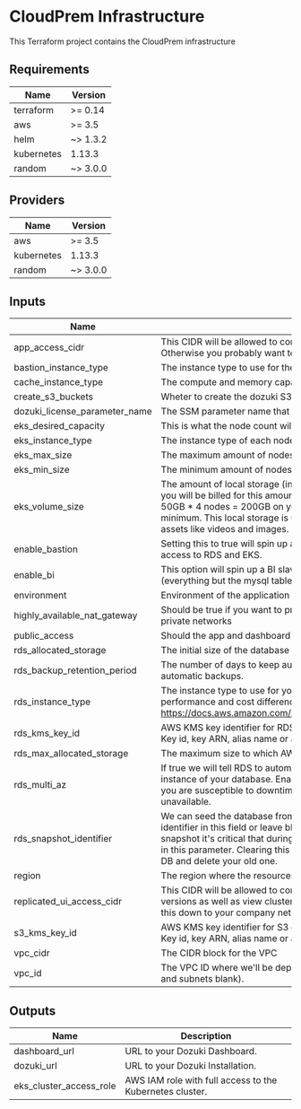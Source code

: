 # CloudPrem Infrastructure

This Terraform project contains the CloudPrem infrastructure

<!-- BEGINNING OF PRE-COMMIT-TERRAFORM DOCS HOOK -->
## Requirements

| Name | Version |
|------|---------|
| terraform | >= 0.14 |
| aws | >= 3.5 |
| helm | ~> 1.3.2 |
| kubernetes | 1.13.3 |
| random | ~> 3.0.0 |

## Providers

| Name | Version |
|------|---------|
| aws | >= 3.5 |
| kubernetes | 1.13.3 |
| random | ~> 3.0.0 |

## Inputs

| Name | Description | Type | Default | Required |
|------|-------------|------|---------|:--------:|
| app\_access\_cidr | This CIDR will be allowed to connect to Dozuki. If running a public site, use the default value. Otherwise you probably want to lock this down to the VPC or your VPN CIDR. | `string` | `"0.0.0.0/0"` | no |
| bastion\_instance\_type | The instance type to use for the bastion host | `string` | `"t3.micro"` | no |
| cache\_instance\_type | The compute and memory capacity of the nodes in the Cache Cluster | `string` | `"cache.t2.small"` | no |
| create\_s3\_buckets | Wheter to create the dozuki S3 buckets or not. | `bool` | `true` | no |
| dozuki\_license\_parameter\_name | The SSM parameter name that stores the Dozuki license file provided to you. | `string` | n/a | yes |
| eks\_desired\_capacity | This is what the node count will start out as. | `number` | `"4"` | no |
| eks\_instance\_type | The instance type of each node in the application's EKS worker node group. | `string` | `"t3.medium"` | no |
| eks\_max\_size | The maximum amount of nodes we will autoscale to. | `number` | `"4"` | no |
| eks\_min\_size | The minimum amount of nodes we will autoscale to. | `number` | `"4"` | no |
| eks\_volume\_size | The amount of local storage (in gigabytes) to allocate to each kubernetes node. Keep in mind you will be billed for this amount of storage multiplied by how many nodes you spin up (i.e. 50GB \* 4 nodes = 200GB on your bill). For production installations 50GB should be the minimum. This local storage is used as a temporary holding area for uploaded and in-process assets like videos and images. | `number` | `50` | no |
| enable\_bastion | Setting this to true will spin up an EC2 instance and configure it for this environment for easy access to RDS and EKS. | `bool` | `true` | no |
| enable\_bi | This option will spin up a BI slave of your master database and enable conditional replication (everything but the mysql table will be replicated so you can have custom users). | `bool` | `true` | no |
| environment | Environment of the application | `string` | n/a | yes |
| highly\_available\_nat\_gateway | Should be true if you want to provision a highly available NAT Gateway across all of your private networks | `bool` | `false` | no |
| public\_access | Should the app and dashboard be accessible via a publicly routable IP and domain? | `bool` | `true` | no |
| rds\_allocated\_storage | The initial size of the database (Gb) | `number` | `100` | no |
| rds\_backup\_retention\_period | The number of days to keep automatic database backups. Setting this value to 0 disables automatic backups. | `number` | `30` | no |
| rds\_instance\_type | The instance type to use for your database. See this page for a breakdown of the performance and cost differences between the different instance types: https://docs.aws.amazon.com/AmazonRDS/latest/UserGuide/Concepts.DBInstanceClass.html | `string` | `"db.t3.small"` | no |
| rds\_kms\_key\_id | AWS KMS key identifier for RDS encryption. The identifier can be one of the following format: Key id, key ARN, alias name or alias ARN | `string` | `"alias/aws/rds"` | no |
| rds\_max\_allocated\_storage | The maximum size to which AWS will scale the database (Gb) | `number` | `500` | no |
| rds\_multi\_az | If true we will tell RDS to automatically deploy and manage a highly available standby instance of your database. Enabling this doubles the cost of the RDS instance but without it you are susceptible to downtime if the AWS availability zone your RDS instance is in becomes unavailable. | `bool` | `true` | no |
| rds\_snapshot\_identifier | We can seed the database from an existing RDS snapshot in this region. Type the snapshot identifier in this field or leave blank to start with a fresh database. Note: If you do use a snapshot it's critical that during stack updates you continue to include the snapshot identifier in this parameter. Clearing this parameter after using it will cause AWS to spin up a new fresh DB and delete your old one. | `string` | `""` | no |
| region | The region where the resources will be deployed | `string` | `"us-west-2"` | no |
| replicated\_ui\_access\_cidr | This CIDR will be allowed to connect to the app dashboard. This is where you upgrade to new versions as well as view cluster status and start/stop the cluster. You probably want to lock this down to your company network CIDR, especially if you chose 'true' for public access. | `string` | `"0.0.0.0/0"` | no |
| s3\_kms\_key\_id | AWS KMS key identifier for S3 encryption. The identifier can be one of the following format: Key id, key ARN, alias name or alias ARN | `string` | `"alias/aws/s3"` | no |
| vpc\_cidr | The CIDR block for the VPC | `string` | `""` | no |
| vpc\_id | The VPC ID where we'll be deploying our resources. (If creating a new VPC leave this field and subnets blank). | `string` | `""` | no |

## Outputs

| Name | Description |
|------|-------------|
| dashboard\_url | URL to your Dozuki Dashboard. |
| dozuki\_url | URL to your Dozuki Installation. |
| eks\_cluster\_access\_role | AWS IAM role with full access to the Kubernetes cluster. |

<!-- END OF PRE-COMMIT-TERRAFORM DOCS HOOK -->